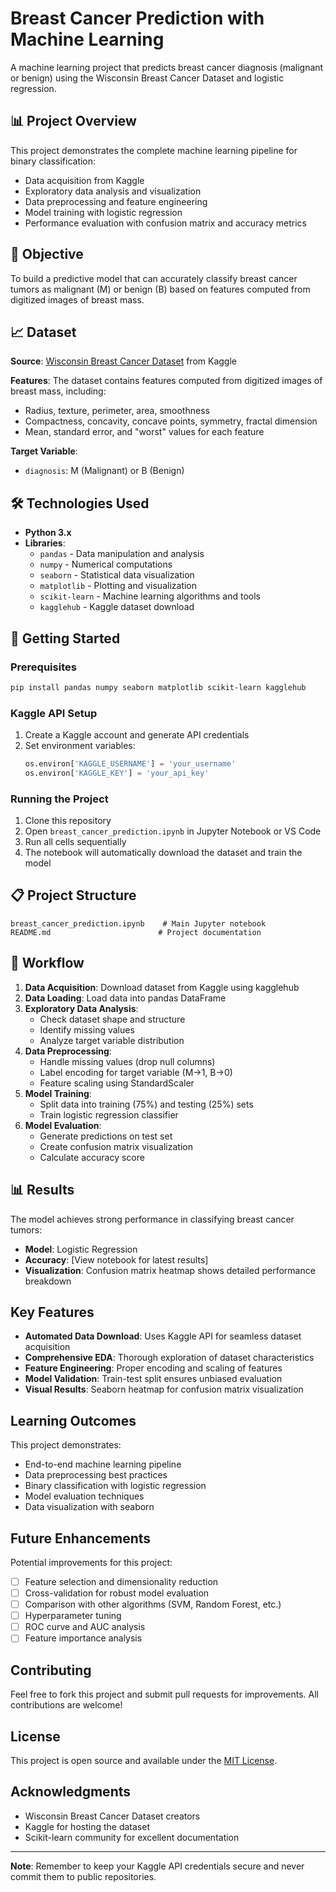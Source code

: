 # Breast Cancer Prediction with Machine Learning

A machine learning project that predicts breast cancer diagnosis (malignant or benign) using the Wisconsin Breast Cancer Dataset and logistic regression.

## 📊 Project Overview

This project demonstrates the complete machine learning pipeline for binary classification:
- Data acquisition from Kaggle
- Exploratory data analysis and visualization
- Data preprocessing and feature engineering
- Model training with logistic regression
- Performance evaluation with confusion matrix and accuracy metrics

## 🎯 Objective

To build a predictive model that can accurately classify breast cancer tumors as malignant (M) or benign (B) based on features computed from digitized images of breast mass.

## 📈 Dataset

**Source**: [Wisconsin Breast Cancer Dataset](https://www.kaggle.com/datasets/uciml/breast-cancer-wisconsin-data) from Kaggle

**Features**: The dataset contains features computed from digitized images of breast mass, including:
- Radius, texture, perimeter, area, smoothness
- Compactness, concavity, concave points, symmetry, fractal dimension
- Mean, standard error, and "worst" values for each feature

**Target Variable**: 
- `diagnosis`: M (Malignant) or B (Benign)

## 🛠️ Technologies Used

- **Python 3.x**
- **Libraries**:
  - `pandas` - Data manipulation and analysis
  - `numpy` - Numerical computations
  - `seaborn` - Statistical data visualization
  - `matplotlib` - Plotting and visualization
  - `scikit-learn` - Machine learning algorithms and tools
  - `kagglehub` - Kaggle dataset download

## 🚀 Getting Started

### Prerequisites

```bash
pip install pandas numpy seaborn matplotlib scikit-learn kagglehub
```

### Kaggle API Setup

1. Create a Kaggle account and generate API credentials
2. Set environment variables:
   ```python
   os.environ['KAGGLE_USERNAME'] = 'your_username'
   os.environ['KAGGLE_KEY'] = 'your_api_key'
   ```

### Running the Project

1. Clone this repository
2. Open `breast_cancer_prediction.ipynb` in Jupyter Notebook or VS Code
3. Run all cells sequentially
4. The notebook will automatically download the dataset and train the model

## 📋 Project Structure

```
breast_cancer_prediction.ipynb    # Main Jupyter notebook
README.md                        # Project documentation
```

## 🔄 Workflow

1. **Data Acquisition**: Download dataset from Kaggle using kagglehub
2. **Data Loading**: Load data into pandas DataFrame
3. **Exploratory Data Analysis**: 
   - Check dataset shape and structure
   - Identify missing values
   - Analyze target variable distribution
4. **Data Preprocessing**:
   - Handle missing values (drop null columns)
   - Label encoding for target variable (M→1, B→0)
   - Feature scaling using StandardScaler
5. **Model Training**:
   - Split data into training (75%) and testing (25%) sets
   - Train logistic regression classifier
6. **Model Evaluation**:
   - Generate predictions on test set
   - Create confusion matrix visualization
   - Calculate accuracy score

## 📊 Results

The model achieves strong performance in classifying breast cancer tumors:

- **Model**: Logistic Regression
- **Accuracy**: [View notebook for latest results]
- **Visualization**: Confusion matrix heatmap shows detailed performance breakdown

## Key Features

- **Automated Data Download**: Uses Kaggle API for seamless dataset acquisition
- **Comprehensive EDA**: Thorough exploration of dataset characteristics
- **Feature Engineering**: Proper encoding and scaling of features
- **Model Validation**: Train-test split ensures unbiased evaluation
- **Visual Results**: Seaborn heatmap for confusion matrix visualization

## Learning Outcomes

This project demonstrates:
- End-to-end machine learning pipeline
- Data preprocessing best practices
- Binary classification with logistic regression
- Model evaluation techniques
- Data visualization with seaborn

## Future Enhancements

Potential improvements for this project:
- [ ] Feature selection and dimensionality reduction
- [ ] Cross-validation for robust model evaluation
- [ ] Comparison with other algorithms (SVM, Random Forest, etc.)
- [ ] Hyperparameter tuning
- [ ] ROC curve and AUC analysis
- [ ] Feature importance analysis

##  Contributing

Feel free to fork this project and submit pull requests for improvements. All contributions are welcome!

## License

This project is open source and available under the [MIT License](LICENSE).

## Acknowledgments

- Wisconsin Breast Cancer Dataset creators
- Kaggle for hosting the dataset
- Scikit-learn community for excellent documentation

---

**Note**: Remember to keep your Kaggle API credentials secure and never commit them to public repositories.
